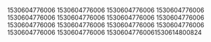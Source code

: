 1530604776006
1530604776006
1530604776006
1530604776006
1530604776006
1530604776006
1530604776006
1530604776006
1530604776006
1530604776006
1530604776006
1530604776006
1530604776006
1530604776006
15306047760061530614800824